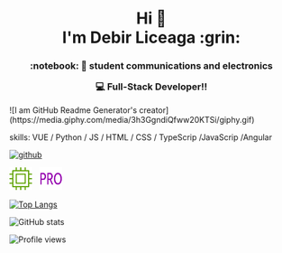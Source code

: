 <div align="center">
  <h1> Hi 👋<br>
   I'm Debir Liceaga :grin: </h1>
  
</div>

<div align="center">
  <h3>
:notebook: 📡 student communications and electronics <br>

💻 Full-Stack Developer!!
  </h3>
  </div>
![I am GitHub Readme Generator's creator](https://media.giphy.com/media/3h3GgndiQfww20KTSi/giphy.gif)

skills: VUE  / Python / JS / HTML / CSS / TypeScrip /JavaScrip /Angular 

[<img src='https://cdn.jsdelivr.net/npm/simple-icons@3.0.1/icons/github.svg' alt='github' height='40'>](https://github.com/S1xx25)  

<a href='https://docs.github.com/en/developers'><img src='https://raw.githubusercontent.com/acervenky/animated-github-badges/master/assets/devbadge.gif' width='40' height='40'></a> <a href='https://github.com/pricing'><img src='https://raw.githubusercontent.com/acervenky/animated-github-badges/master/assets/pro.gif' width='40' height='40'></a> 

[![Top Langs](https://github-readme-stats.vercel.app/api/top-langs/?username=S1xx25)](https://github.com/anuraghazra/github-readme-stats)

![GitHub stats](https://github-readme-stats.vercel.app/api?username=S1xx25&show_icons=true)  

![Profile views](https://gpvc.arturio.dev/S1xx25)  
